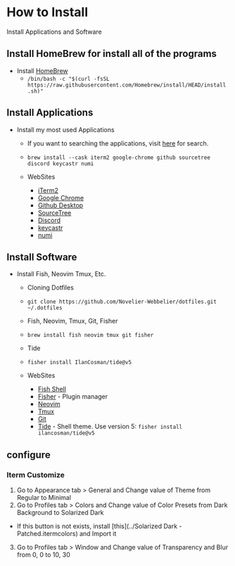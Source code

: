 # How to Install

Install Applications and Software

## Install HomeBrew for install all of the programs
- Install [HomeBrew](https://github.com/Homebrew)
  - `/bin/bash -c "$(curl -fsSL https://raw.githubusercontent.com/Homebrew/install/HEAD/install.sh)"`

## Install Applications

- Install my most used Applications
  - If you want to searching the applications, visit [here](https://brew.sh) for search.
  - `brew install --cask iterm2 google-chrome github sourcetree discord keycastr numi`

  - WebSites

    - [iTerm2](https://iterm2.com/)
    - [Google Chrome](https://google.com/chrome)
    - [Github Desktop](https://desktop.github.com/)
    - [SourceTree](https://www.sourcetreeapp.com/)
    - [Discord](https://discord.com/)
    - [keycastr](https://github.com/keycastr/keycastr)
    - [numi](https://numi.app/)

## Install Software

- Install Fish, Neovim Tmux, Etc.
  - Cloning Dotfiles 
  - `git clone https://github.com/Novelier-Webbelier/dotfiles.git ~/.dotfiles`

  - Fish, Neovim, Tmux, Git, Fisher
  - `brew install fish neovim tmux git fisher`

  - Tide
  - `fisher install IlanCosman/tide@v5`

  - WebSites

    - [Fish Shell](https://fishshell.com/)
    - [Fisher](https://github.com/jorgebucaran/fisher) - Plugin manager
    - [Neovim](https://neovim.io/)
    - [Tmux](https://github.com/tmux/tmux)
    - [Git](https://git-scm.com/)
    - [Tide](https://github.com/IlanCosman/tide) - Shell theme. Use version 5: `fisher install ilancosman/tide@v5`


## configure

### Iterm Customize

1. Go to Appearance tab > General and Change value of Theme from Regular to Minimal
2. Go to Profiles tab >  Colors and Change value of Color Presets from Dark Background to Solarized Dark
  - If this button is not exists, install [this](../Solarized Dark - Patched.itermcolors) and Import it
3. Go to Profiles tab > Window and Change value of Transparency and Blur from 0, 0 to 10, 30
